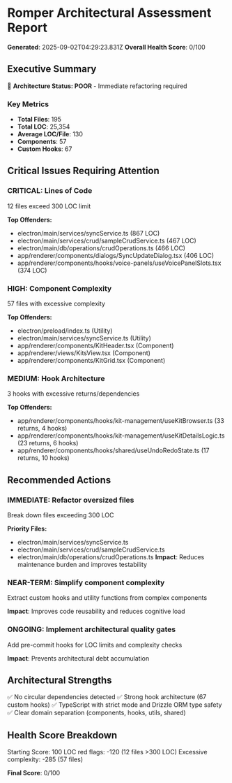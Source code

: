 # Romper Architectural Assessment Report

**Generated**: 2025-09-02T04:29:23.831Z
**Overall Health Score**: 0/100

## Executive Summary

🔴 **Architecture Status: POOR** - Immediate refactoring required

### Key Metrics

- **Total Files**: 195
- **Total LOC**: 25,354
- **Average LOC/File**: 130
- **Components**: 57
- **Custom Hooks**: 67

## Critical Issues Requiring Attention

### CRITICAL: Lines of Code
12 files exceed 300 LOC limit

**Top Offenders:**
- electron/main/services/syncService.ts (867 LOC)
- electron/main/services/crud/sampleCrudService.ts (467 LOC)
- electron/main/db/operations/crudOperations.ts (466 LOC)
- app/renderer/components/dialogs/SyncUpdateDialog.tsx (406 LOC)
- app/renderer/components/hooks/voice-panels/useVoicePanelSlots.tsx (374 LOC)

### HIGH: Component Complexity
57 files with excessive complexity

**Top Offenders:**
- electron/preload/index.ts (Utility)
- electron/main/services/syncService.ts (Utility)
- app/renderer/components/KitHeader.tsx (Component)
- app/renderer/views/KitsView.tsx (Component)
- app/renderer/components/KitGrid.tsx (Component)

### MEDIUM: Hook Architecture
3 hooks with excessive returns/dependencies

**Top Offenders:**
- app/renderer/components/hooks/kit-management/useKitBrowser.ts (33 returns, 4 hooks)
- app/renderer/components/hooks/kit-management/useKitDetailsLogic.ts (23 returns, 6 hooks)
- app/renderer/components/hooks/shared/useUndoRedoState.ts (17 returns, 10 hooks)

## Recommended Actions

### IMMEDIATE: Refactor oversized files
Break down files exceeding 300 LOC

**Priority Files:**
- electron/main/services/syncService.ts
- electron/main/services/crud/sampleCrudService.ts
- electron/main/db/operations/crudOperations.ts
**Impact**: Reduces maintenance burden and improves testability

### NEAR-TERM: Simplify component complexity
Extract custom hooks and utility functions from complex components

**Impact**: Improves code reusability and reduces cognitive load

### ONGOING: Implement architectural quality gates
Add pre-commit hooks for LOC limits and complexity checks

**Impact**: Prevents architectural debt accumulation

## Architectural Strengths

✅ No circular dependencies detected
✅ Strong hook architecture (67 custom hooks)
✅ TypeScript with strict mode and Drizzle ORM type safety
✅ Clear domain separation (components, hooks, utils, shared)

## Health Score Breakdown

Starting Score: 100
LOC red flags: -120 (12 files >300 LOC)
Excessive complexity: -285 (57 files)

**Final Score**: 0/100

